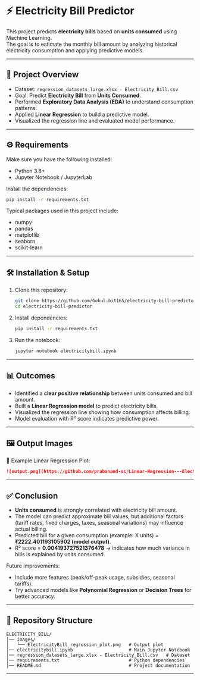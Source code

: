 
# ⚡ Electricity Bill Predictor  

This project predicts **electricity bills** based on **units consumed** using Machine Learning.  
The goal is to estimate the monthly bill amount by analyzing historical electricity consumption and applying predictive models.  

---

## 📌 Project Overview  

- Dataset: `regression_datasets_large.xlsx - Electricity_Bill.csv`  
- Goal: Predict **Electricity Bill** from **Units Consumed**.  
- Performed **Exploratory Data Analysis (EDA)** to understand consumption patterns.  
- Applied **Linear Regression** to build a predictive model.  
- Visualized the regression line and evaluated model performance.  

---

## ⚙️ Requirements  

Make sure you have the following installed:  

- Python 3.8+  
- Jupyter Notebook / JupyterLab  

Install the dependencies:  

```bash
pip install -r requirements.txt
```  

Typical packages used in this project include:  
- numpy  
- pandas  
- matplotlib  
- seaborn  
- scikit-learn  

---

## 🛠 Installation & Setup  

1. Clone this repository:  
   ```bash
   git clone https://github.com/Gokul-bit165/electricity-bill-predictor.git
   cd electricity-bill-predictor
   ```

2. Install dependencies:  
   ```bash
   pip install -r requirements.txt
   ```

3. Run the notebook:  
   ```bash
   jupyter notebook electricitybill.ipynb
   ```

---

## 📊 Outcomes  

- Identified a **clear positive relationship** between units consumed and bill amount.  
- Built a **Linear Regression model** to predict electricity bills.  
- Visualized the regression line showing how consumption affects billing.  
- Model evaluation with R² score indicates predictive power.  

---

## 🖼 Output Images  

📌 Example Linear Regression Plot:  

```markdown
![output.png](https://github.com/prabanand-sc/Linear-Regression---Electricity-Bill-Predictor-/blob/main/output.png)
```

---

## ✅ Conclusion  

- **Units consumed** is strongly correlated with electricity bill amount.  
- The model can predict approximate bill values, but additional factors (tariff rates, fixed charges, taxes, seasonal variations) may influence actual billing.  
- Predicted bill for a given consumption (example: X units) = **₹2222.401193105902 (model output)**.  
- R² score = **0.004193727521376478** → indicates how much variance in bills is explained by units consumed.  

Future improvements:  
- Include more features (peak/off-peak usage, subsidies, seasonal tariffs).  
- Try advanced models like **Polynomial Regression** or **Decision Trees** for better accuracy.  

---

## 📂 Repository Structure  

```
ELECTRICITY_BILL/
│── images/
│   └── ElectricityBill_regression_plot.png   # Output plot
│── electricitybill.ipynb                     # Main Jupyter Notebook
│── regression_datasets_large.xlsx - Electricity_Bill.csv   # Dataset
│── requirements.txt                          # Python dependencies
│── README.md                                 # Project documentation
```

---




